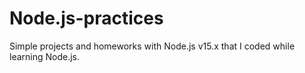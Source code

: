 # Node.js-practices
Simple projects and homeworks with Node.js v15.x that I coded while learning Node.js.
